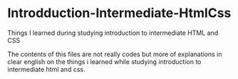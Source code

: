 # Introdduction-Intermediate-HtmlCss
Things I learned during studying introduction to intermediate HTML and CSS

The contents of this files are not really codes but more of explanations in clear english on the things i learned while studying introduction to intermediate html and css.